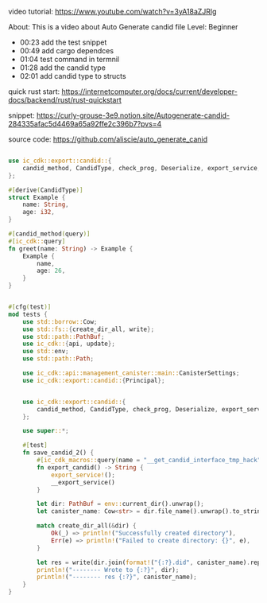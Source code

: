 video tutorial: https://www.youtube.com/watch?v=3yA18aZJRlg

About: This is a video about Auto Generate candid file
Level: Beginner 
- 00:23 add the test snippet
- 00:49 add cargo dependces
- 01:04 test command in termnil
- 01:28 add the candid type
- 02:01 add candid type to structs

quick rust start: https://internetcomputer.org/docs/current/developer-docs/backend/rust/rust-quickstart

snippet: https://curly-grouse-3e9.notion.site/Autogenerate-candid-284335afac5d4469a65a92ffe2c396b7?pvs=4

source code: https://github.com/aliscie/auto_generate_canid


```rs

use ic_cdk::export::candid::{
    candid_method, CandidType, check_prog, Deserialize, export_service, IDLProg, TypeEnv,
};

#[derive(CandidType)]
struct Example {
    name: String,
    age: i32,
}

#[candid_method(query)]
#[ic_cdk::query]
fn greet(name: String) -> Example {
    Example {
        name,
        age: 26,
    }
}


#[cfg(test)]
mod tests {
    use std::borrow::Cow;
    use std::fs::{create_dir_all, write};
    use std::path::PathBuf;
    use ic_cdk::{api, update};
    use std::env;
    use std::path::Path;

    use ic_cdk::api::management_canister::main::CanisterSettings;
    use ic_cdk::export::candid::{Principal};


    use ic_cdk::export::candid::{
        candid_method, CandidType, check_prog, Deserialize, export_service, IDLProg, TypeEnv,
    };

    use super::*;

    #[test]
    fn save_candid_2() {
        #[ic_cdk_macros::query(name = "__get_candid_interface_tmp_hack")]
        fn export_candid() -> String {
            export_service!();
            __export_service()
        }

        let dir: PathBuf = env::current_dir().unwrap();
        let canister_name: Cow<str> = dir.file_name().unwrap().to_string_lossy();

        match create_dir_all(&dir) {
            Ok(_) => println!("Successfully created directory"),
            Err(e) => println!("Failed to create directory: {}", e),
        }

        let res = write(dir.join(format!("{:?}.did", canister_name).replace("\"", "")), export_candid());
        println!("-------- Wrote to {:?}", dir);
        println!("-------- res {:?}", canister_name);
    }
}
```
